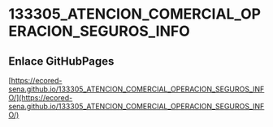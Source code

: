 # **133305_ATENCION_COMERCIAL_OPERACION_SEGUROS_INFO**

## **Enlace GitHubPages**

[https://ecored-sena.github.io/133305_ATENCION_COMERCIAL_OPERACION_SEGUROS_INFO/](https://ecored-sena.github.io/133305_ATENCION_COMERCIAL_OPERACION_SEGUROS_INFO/)

#
